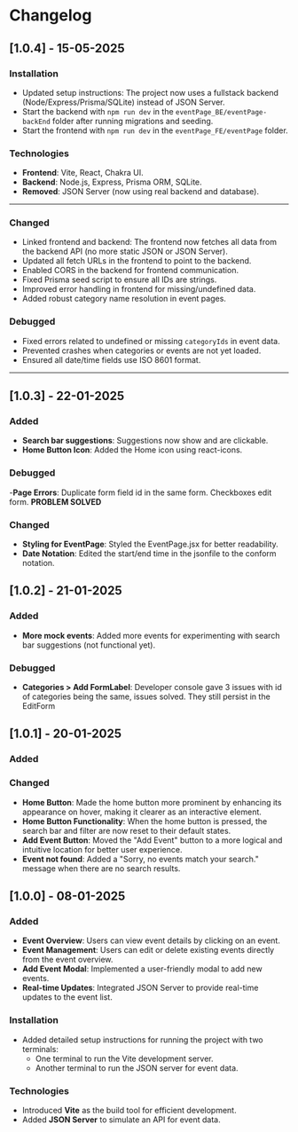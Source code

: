 # Changelog

## [1.0.4] - 15-05-2025

### Installation

- Updated setup instructions: The project now uses a fullstack backend (Node/Express/Prisma/SQLite) instead of JSON Server.
- Start the backend with `npm run dev` in the `eventPage_BE/eventPage-backEnd` folder after running migrations and seeding.
- Start the frontend with `npm run dev` in the `eventPage_FE/eventPage` folder.

### Technologies

- **Frontend**: Vite, React, Chakra UI.
- **Backend**: Node.js, Express, Prisma ORM, SQLite.
- **Removed**: JSON Server (now using real backend and database).

---

### Changed

- Linked frontend and backend: The frontend now fetches all data from the backend API (no more static JSON or JSON Server).
- Updated all fetch URLs in the frontend to point to the backend.
- Enabled CORS in the backend for frontend communication.
- Fixed Prisma seed script to ensure all IDs are strings.
- Improved error handling in frontend for missing/undefined data.
- Added robust category name resolution in event pages.

### Debugged

- Fixed errors related to undefined or missing `categoryIds` in event data.
- Prevented crashes when categories or events are not yet loaded.
- Ensured all date/time fields use ISO 8601 format.

---

## [1.0.3] - 22-01-2025

### Added

- **Search bar suggestions**: Suggestions now show and are clickable.
- **Home Button Icon**: Added the Home icon using react-icons.

### Debugged

-**Page Errors**: Duplicate form field id in the same form. Checkboxes edit form. **PROBLEM SOLVED**

### Changed

- **Styling for EventPage**: Styled the EventPage.jsx for better readability.
- **Date Notation**: Edited the start/end time in the jsonfile to the conform notation.

## [1.0.2] - 21-01-2025

### Added

- **More mock events**: Added more events for experimenting with search bar suggestions (not functional yet).

### Debugged

- **Categories > Add FormLabel**: Developer console gave 3 issues with id of categories being the same, issues solved. They still persist in the EditForm

## [1.0.1] - 20-01-2025

### Added

### Changed

- **Home Button**: Made the home button more prominent by enhancing its appearance on hover, making it clearer as an interactive element.
- **Home Button Functionality**: When the home button is pressed, the search bar and filter are now reset to their default states.
- **Add Event Button**: Moved the "Add Event" button to a more logical and intuitive location for better user experience.
- **Event not found**: Added a "Sorry, no events match your search." message when there are no search results.

## [1.0.0] - 08-01-2025

### Added

- **Event Overview**: Users can view event details by clicking on an event.
- **Event Management**: Users can edit or delete existing events directly from the event overview.
- **Add Event Modal**: Implemented a user-friendly modal to add new events.
- **Real-time Updates**: Integrated JSON Server to provide real-time updates to the event list.

### Installation

- Added detailed setup instructions for running the project with two terminals:
  - One terminal to run the Vite development server.
  - Another terminal to run the JSON server for event data.

### Technologies

- Introduced **Vite** as the build tool for efficient development.
- Added **JSON Server** to simulate an API for event data.
